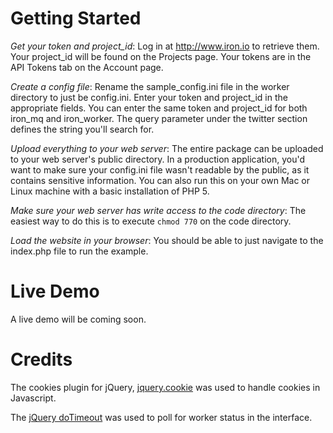 Getting Started
===============

*Get your token and project_id*: Log in at http://www.iron.io to retrieve them. Your project_id will be found on the Projects page. Your tokens are in the API Tokens tab on the Account page.

*Create a config file*: Rename the sample_config.ini file in the worker directory to just be config.ini. Enter your token and project_id in the appropriate fields. You can enter the same token and project_id for both iron_mq and iron_worker. The query parameter under the twitter section defines the string you'll search for.

*Upload everything to your web server*: The entire package can be uploaded to your web server's public directory. In a production application, you'd want to make sure your config.ini file wasn't readable by the public, as it contains sensitive information. You can also run this on your own Mac or Linux machine with a basic installation of PHP 5.

*Make sure your web server has write access to the code directory*: The easiest way to do this is to execute `chmod 770` on the code directory.

*Load the website in your browser*: You should be able to just navigate to the index.php file to run the example.

Live Demo
=========

A live demo will be coming soon.

Credits
=======

The cookies plugin for jQuery, [jquery.cookie](https://github.com/carhartl/jquery-cookie) was used to handle cookies in Javascript.

The [jQuery doTimeout](http://benalman.com/projects/jquery-dotimeout-plugin/) was used to poll for worker status in the interface.
